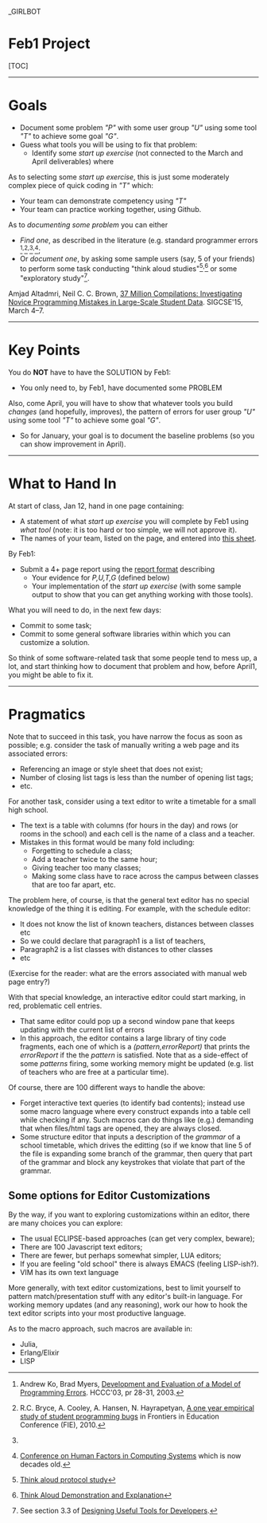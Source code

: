 _GIRLBOT


# Feb1 Project

[TOC]

____

# Goals

+ Document some problem _"P"_ with some user group _"U"_ using some tool _"T"_ to achieve some goal _"G"_.
+ Guess what tools you will be using to fix that problem:
    + Identify  some _start up exercise_ (not connected to the March and April deliverables) where

As to selecting some _start up exercise_, this is just some moderately complex piece
of quick coding in _"T"_  which:

+ Your team can demonstrate competency  using _"T"_
+ Your team can practice working together, using Github.

As  to _documenting some problem_ you can either

+ _Find one_, as described in the literature (e.g. standard programmer errors
  [^errors1]<sup>,</sup>[^errors2]<sup>,</sup>[^errors3]<sup>,</sup>[^errors4];
+ Or _document one_, by asking some sample users (say, 5 of your friends) to perform some task  conducting
  "think aloud studies"[^protocol1]<sup>,</sup>[^protocol2] or some "exploratory study"[^protocol3].

[^errors1]: Andrew Ko, Brad Myers, [Development and Evaluation of a Model of
Programming Errors](http://repository.cmu.edu/cgi/viewcontent.cgi?article=1183&context=hcii).
HCCC'03, pr 28-31, 2003.

[^errors2]: R.C. Bryce, A. Cooley, A. Hansen, N. Hayrapetyan,
[A one year empirical study of student programming bugs](http://dx.doi.org/10.1109/FIE.2010.5673143)
in Frontiers in Education Conference (FIE), 2010. 

[^errors3]:
Amjad Altadmri, Neil C. C. Brown, 
[37 Million Compilations:
Investigating Novice Programming Mistakes in Large-Scale
Student Data](https://kar.kent.ac.uk/46742/1/fp1187-altadmri.pdf).
SIGCSE'15, March 4–7.

[^errors4]: [Conference on Human Factors in Computing Systems](http://chi2016.acm.org/wp/)
which is now decades old.

[^protocol1]: [Think aloud protocol
study](https://www.youtube.com/watch?v=tbKnFaW69e0)

[^protocol2]: [Think Aloud Demonstration and
Explanation](https://www.youtube.com/watch?v=gyXOe0Jl-fI)

[^protocol3]: See section 3.3 of [Designing Useful Tools for
Developers](http://www.cs.cmu.edu/~NatProg/papers/plateau2011-latoza.pdf).

___

# Key Points

You do **NOT** have to have the SOLUTION by Feb1:

+ You only need to, by Feb1,  have documented some PROBLEM

Also, come April, you will have to show that whatever tools you build _changes_ (and hopefully,
  improves), the pattern of errors for user
  group _"U"_ using some tool _"T"_ to achieve some goal _"G"_.

+ So for January, your goal is to document the baseline problems
  (so you can show improvement in April).

____

# What to Hand In

At start of class, Jan 12, hand in one page containing:

+ A statement of what _start up exercise_ you will complete by Feb1 using _what tool_
  (note: it is too hard or too simple, we will not approve it).
+ The names of your team, listed on the page, and entered into [this sheet](https://goo.gl/kOunui).

By Feb1:

+ Submit a 4+ page report using the [report format](report.md) describing
    + Your evidence for _P,U,T,G_ (defined below)
    + Your implementation of the _start up exercise_ (with some sample output to show
	  that you can get anything working with those tools).


What you will need to do, in the next few days:

+ Commit to some task;
+ Commit to some general software libraries within
  which you can customize a solution.

So think of some software-related task that some
people tend to mess up, a lot, and start thinking
how to document that problem and how, before April1,
you might be able to fix it.

____

# Pragmatics

Note that to succeed in this task, you have narrow
the focus as soon as possible; e.g. consider the
task of manually writing a web page and its associated errors:

+ Referencing an image or  style sheet that does not exist;
+ Number of closing list tags is less than the number of opening list tags;
+ etc.

For another task, consider  using a text editor to write a
timetable for a small high school.

- The text is a table with columns (for hours in the
  day) and rows (or rooms in the school) and each
  cell is the name of a class and a teacher.
- Mistakes in this format would be many fold including:
    - Forgetting to schedule a class;
    - Add a teacher twice to the same hour;
    - Giving teacher too many classes;
	- Making some class have to race across the
      campus between classes that are too far apart,
      etc.

The problem here, of course, is that the general
  text editor has no special knowledge of the thing
  it is editing. For example, with the schedule editor:
  
- It does not know the list of known teachers,
      distances between classes etc
- So we could declare that paragraph1 is a list of teachers,
- Paragraph2 is a list classes with distances to other classes
- etc

(Exercise for the reader: what are the errors associated with manual web page entry?)

With that special knowledge, an interactive editor
  could start marking, in red, problematic cell
  entries.
  
- That same editor could pop up a second window
      pane that keeps updating with the current list
      of errors
- In this approach, the editor contains a large
	  library of tiny code fragments, each one of
	  which is a _(pattern,errorReport)_ that prints
	  the _errorReport_ if the the _pattern_ is
	  satisfied. Note that as a side-effect of some
	  _patterns_ firing, some working memory might
	  be updated (e.g. list of teachers who are free
	  at a particular time).

Of course, there are 100 different ways to handle the above:

- Forget interactive text queries (to identify bad
  contents); instead use some macro language where
  every construct expands into a table cell while
  checking if any. Such macros can do things like (e.g.) demanding that when
  files/html tags are opened, they are always closed.
- Some structure editor that inputs a description of
  the _grammar_ of a school timetable, which drives
  the editting (so if we know that line 5 of the
  file is expanding some branch of the grammar, then
  query that part of the grammar and block any
  keystrokes that violate that part of the grammar.


## Some options for Editor Customizations

By the way, if you want to exploring
        customizations within an editor, there are
        many choices you can explore:
		
+ The usual ECLIPSE-based approaches (can get very complex, beware);
+ There are 100 Javascript text editors;
+ There are fewer, but perhaps somewhat simpler, LUA editors;
+ If you are feeling "old school" there is always EMACS (feeling LISP-ish?).
+ VIM has its own text language

More generally, with text editor
			  customizations, best to limit yourself
			  to pattern match/presentation stuff
			  with any editor's built-in
			  language. For working memory updates
			  (and any reasoning), work our how to
			  hook the text editor scripts into your
			  most productive language.

As to the macro approach, such macros are available in:

+ Julia,
+ Erlang/Elixir
+ LISP
